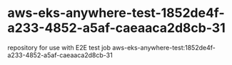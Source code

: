 # aws-eks-anywhere-test-1852de4f-a233-4852-a5af-caeaaca2d8cb-31
repository for use with E2E test job aws-eks-anywhere-test:1852de4f-a233-4852-a5af-caeaaca2d8cb-31
